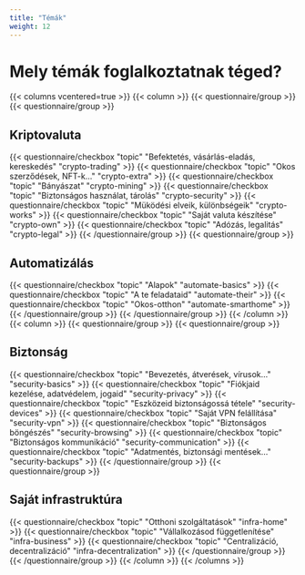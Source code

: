 ```yaml
---
title: "Témák"
weight: 12
---
```

# Mely témák foglalkoztatnak téged?
{{< columns vcentered=true >}}
    {{< column >}}
        {{< questionnaire/group >}}
            {{< questionnaire/group >}}
                <h2>Kriptovaluta</h2>
                {{< questionnaire/checkbox "topic" "Befektetés, vásárlás-eladás, kereskedés" "crypto-trading" >}}
                {{< questionnaire/checkbox "topic" "Okos szerződések, NFT-k..." "crypto-extra" >}}
                {{< questionnaire/checkbox "topic" "Bányászat" "crypto-mining" >}}
                {{< questionnaire/checkbox "topic" "Biztonságos használat, tárolás" "crypto-security" >}}
                {{< questionnaire/checkbox "topic" "Müködési elveik, különbségeik" "crypto-works" >}}
                {{< questionnaire/checkbox "topic" "Saját valuta készítése" "crypto-own" >}}
                {{< questionnaire/checkbox "topic" "Adózás, legalitás" "crypto-legal" >}}
            {{< /questionnaire/group >}}
            {{< questionnaire/group >}}
                <h2>Automatizálás</h2>
                {{< questionnaire/checkbox "topic" "Alapok" "automate-basics" >}}
                {{< questionnaire/checkbox "topic" "A te feladataid" "automate-their" >}}
                {{< questionnaire/checkbox "topic" "Okos-otthon" "automate-smarthome" >}}
            {{< /questionnaire/group >}}
        {{< /questionnaire/group >}}
    {{< /column >}}
    {{< column >}}
        {{< questionnaire/group >}}
            {{< questionnaire/group >}}
                <h2>Biztonság</h2>
                {{< questionnaire/checkbox "topic" "Bevezetés, átverések, vírusok..." "security-basics" >}}
                {{< questionnaire/checkbox "topic" "Fiókjaid kezelése, adatvédelem, jogaid" "security-privacy" >}}
                {{< questionnaire/checkbox "topic" "Eszközeid biztonságossá tétele" "security-devices" >}}
                {{< questionnaire/checkbox "topic" "Saját VPN felállítása" "security-vpn" >}}
                {{< questionnaire/checkbox "topic" "Biztonságos böngészés" "security-browsing" >}}
                {{< questionnaire/checkbox "topic" "Biztonságos kommunikáció" "security-communication" >}}
                {{< questionnaire/checkbox "topic" "Adatmentés, biztonsági mentések..." "security-backups" >}}
            {{< /questionnaire/group >}}
            {{< questionnaire/group >}}
                <h2>Saját infrastruktúra</h2>
                {{< questionnaire/checkbox "topic" "Otthoni szolgáltatások" "infra-home" >}}
                {{< questionnaire/checkbox "topic" "Vállalkozásod függetlenítése" "infra-business" >}}
                {{< questionnaire/checkbox "topic" "Centralizáció, decentralizáció" "infra-decentralization" >}}
            {{< /questionnaire/group >}}
        {{< /questionnaire/group >}}
    {{< /column >}}
{{< /columns >}}
